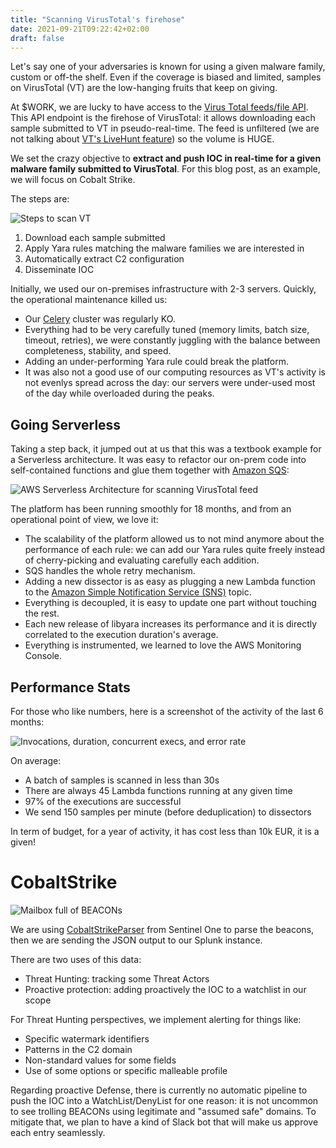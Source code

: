 ```yaml
---
title: "Scanning VirusTotal's firehose"
date: 2021-09-21T09:22:42+02:00
draft: false
---
```


Let's say one of your adversaries is known for using a given malware family, custom or off-the shelf. Even if the coverage is biased and limited, samples on VirusTotal (VT) are the low-hanging fruits that keep on giving.

At $WORK, we are lucky to have access to the [Virus Total feeds/file API](https://developers.virustotal.com/reference#files-2). This API endpoint is the firehose of VirusTotal: it allows downloading each sample submitted to VT in pseudo-real-time. The feed is unfiltered (we are not talking about [VT's LiveHunt feature](https://support.virustotal.com/hc/en-us/articles/360001315437-Livehunt)) so the volume is HUGE.

We set the crazy objective to **extract and push IOC in real-time for a given malware family submitted to VirusTotal**. For this blog post, as an example, we will focus on Cobalt Strike.

The steps are:

![Steps to scan VT](/images/6ba639ccc85872aaf5be9fe0b11ecd7acec0a24f.png)

1. Download each sample submitted
1. Apply Yara rules matching the malware families we are interested in
1. Automatically extract C2 configuration
1. Disseminate IOC

Initially, we used our on-premises infrastructure with 2-3 servers. Quickly, the operational maintenance killed us:
- Our [Celery](https://github.com/celery/celery/) cluster was regularly KO.
- Everything had to be very carefully tuned (memory limits, batch size, timeout, retries), we were constantly juggling with the balance between completeness, stability, and speed.
- Adding an under-performing Yara rule could break the platform.
- It was also not a good use of our computing resources as VT's activity is not evenlys spread across the day: our servers were under-used most of the day while overloaded during the peaks.

## Going Serverless

Taking a step back, it jumped out at us that this was a textbook example for a Serverless architecture. It was easy to refactor our on-prem code into self-contained functions and glue them together with [Amazon SQS](https://aws.amazon.com/sqs/):

![AWS Serverless Architecture for scanning VirusTotal feed](/images/70118f2f83f206d1a258d162d766b5cfd165765c.png)

The platform has been running smoothly for 18 months, and from an operational point of view, we love it:
- The scalability of the platform allowed us to not mind anymore about the performance of each rule: we can add our Yara rules quite freely instead of cherry-picking and evaluating carefully each addition.
- SQS handles the whole retry mechanism.
- Adding a new dissector is as easy as plugging a new Lambda function to the [Amazon Simple Notification Service (SNS)](https://aws.amazon.com/sns/) topic.
- Everything is decoupled, it is easy to update one part without touching the rest.
- Each new release of libyara increases its performance and it is directly correlated to the execution duration's average.
- Everything is instrumented, we learned to love the AWS Monitoring Console.

## Performance Stats

For those who like numbers, here is a screenshot of the activity of the last 6 months:

![Invocations, duration, concurrent execs, and error rate](/images/36e700b5eb8b36a40085e88a7ba14eac19aba702.png)

On average:
- A batch of samples is scanned in less than 30s
- There are always 45 Lambda functions running at any given time
- 97% of the executions are successful
- We send 150 samples per minute (before deduplication) to dissectors

In term of budget, for a year of activity, it has cost less than 10k EUR, it is a given!

# CobaltStrike

![Mailbox full of BEACONs](/images/817e356268d1e7620ee8746d77fa5aee336028bc.png)

We are using [CobaltStrikeParser](https://github.com/Sentinel-One/CobaltStrikeParser) from Sentinel One to parse the beacons, then we are sending the JSON output to our Splunk instance.

There are two uses of this data:
- Threat Hunting: tracking some Threat Actors
- Proactive protection: adding proactively the IOC to a watchlist in our scope

For Threat Hunting perspectives, we implement alerting for things like:
- Specific watermark identifiers
- Patterns in the C2 domain
- Non-standard values for some fields
- Use of some options or specific malleable profile

Regarding proactive Defense, there is currently no automatic pipeline to push the IOC into a WatchList/DenyList for one reason: it is not uncommon to see trolling BEACONs using legitimate and "assumed safe" domains. To mitigate that, we plan to have a kind of Slack bot that will make us approve each entry seamlessly.
